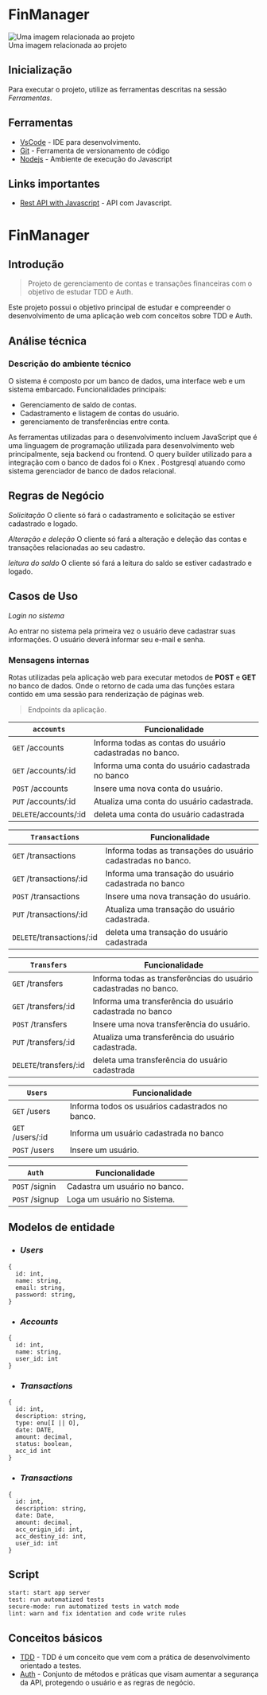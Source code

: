 # FinManager

<fig>
<img src="https://rockcontent.com/br/wp-content/uploads/sites/2/elementor/thumbs/modelo-de-projeto-p2he6clp7uhmwqd16ikv9jgz30a5liixoon908hej0.png" alt="Uma imagem relacionada ao projeto">
<figcaption>Uma imagem relacionada ao projeto</figcaption>
</fig>

## Inicialização

Para executar o projeto, utilize as ferramentas descritas na sessão _Ferramentas_.

## Ferramentas

- [VsCode](https://code.visualstudio.com/) - IDE para desenvolvimento.
- [Git](https://git-scm.com/) - Ferramenta de versionamento de código
- [Nodejs](https://nodejs.org/en/) - Ambiente de execução do Javascript

## Links importantes

- [Rest API with Javascript](https://medium.com/quick-code/building-a-simple-rest-api-introduction-to-nodejs-and-express-fc25daf57baf) - API com Javascript.

# FinManager

## Introdução

> Projeto de gerenciamento de contas e transações financeiras com o objetivo de estudar TDD e Auth.

Este projeto possui o objetivo principal de estudar e compreender o desenvolvimento de uma aplicação web com conceitos sobre TDD e Auth.

## Análise técnica

### Descrição do ambiente técnico

O sistema é composto por um banco de dados, uma interface web e um sistema embarcado. Funcionalidades principais:

- Gerenciamento de saldo de contas.
- Cadastramento e listagem de contas do usuário.
- gerenciamento de transferências entre conta.

As ferramentas utilizadas para o desenvolvimento incluem JavaScript que é uma linguagem de programação utilizada para desenvolvimento web principalmente, seja backend ou frontend. O query builder utilizado para a integração com o banco de dados foi o Knex . Postgresql atuando como sistema gerenciador de banco de dados relacional.

## Regras de Negócio

_Solicitação_
O cliente só fará o cadastramento e solicitação se estiver cadastrado e logado.

_Alteração e deleção_
O cliente só fará a alteração e deleção das contas e transações relacionadas ao seu cadastro.

_leitura do saldo_
O cliente só fará a leitura do saldo se estiver cadastrado e logado.

## Casos de Uso

_Login no sistema_

Ao entrar no sistema pela primeira vez o usuário deve cadastrar suas informações. O usuário deverá informar seu e-mail e senha.

### Mensagens internas

Rotas utilizadas pela aplicação web para executar metodos de **POST** e **GET** no banco de dados. Onde o retorno de cada uma das funções estara contido em uma sessão para renderização de páginas web.

> Endpoints da aplicação.

| `accounts`            | Funcionalidade                                           |
| --------------------- | -------------------------------------------------------- |
| `GET` /accounts       | Informa todas as contas do usuário cadastradas no banco. |
| `GET` /accounts/:id   | Informa uma conta do usuário cadastrada no banco         |
| `POST` /accounts      | Insere uma nova conta do usuário.                        |
| `PUT` /accounts/:id   | Atualiza uma conta do usuário cadastrada.                |
| `DELETE`/accounts/:id | deleta uma conta do usuário cadastrada                   |

| `Transactions`            | Funcionalidade                                               |
| ------------------------- | ------------------------------------------------------------ |
| `GET` /transactions       | Informa todas as transações do usuário cadastradas no banco. |
| `GET` /transactions/:id   | Informa uma transação do usuário cadastrada no banco         |
| `POST` /transactions      | Insere uma nova transação do usuário.                        |
| `PUT` /transactions/:id   | Atualiza uma transação do usuário cadastrada.                |
| `DELETE`/transactions/:id | deleta uma transação do usuário cadastrada                   |

| `Transfers`            | Funcionalidade                                                   |
| ---------------------- | ---------------------------------------------------------------- |
| `GET` /transfers       | Informa todas as transferências do usuário cadastradas no banco. |
| `GET` /transfers/:id   | Informa uma transferência do usuário cadastrada no banco         |
| `POST` /transfers      | Insere uma nova transferência do usuário.                        |
| `PUT` /transfers/:id   | Atualiza uma transferência do usuário cadastrada.                |
| `DELETE`/transfers/:id | deleta uma transferência do usuário cadastrada                   |

| `Users`          | Funcionalidade                                  |
| ---------------- | ----------------------------------------------- |
| `GET` /users     | Informa todos os usuários cadastrados no banco. |
| `GET` /users/:id | Informa um usuário cadastrada no banco          |
| `POST` /users    | Insere um usuário.                              |

| `Auth`         | Funcionalidade                |
| -------------- | ----------------------------- |
| `POST` /signin | Cadastra um usuário no banco. |
| `POST` /signup | Loga um usuário no Sistema.   |

## Modelos de entidade

- ### _Users_

```
{
  id: int,
  name: string,
  email: string,
  password: string,
}
```

- ### _Accounts_

```
{
  id: int,
  name: string,
  user_id: int
}
```

- ### _Transactions_

```
{
  id: int,
  description: string,
  type: enu[I || O],
  date: DATE,
  amount: decimal,
  status: boolean,
  acc_id int
}
```

- ### _Transactions_

```
{
  id: int,
  description: string,
  date: Date,
  amount: decimal,
  acc_origin_id: int,
  acc_destiny_id: int,
  user_id: int
}
```

## Script

```
start: start app server
test: run automatized tests
secure-mode: run automatized tests in watch mode
lint: warn and fix identation and code write rules

```

## Conceitos básicos

- [TDD](https://www.devmedia.com.br/test-driven-development-tdd-simples-e-pratico/18533#:~:text=Basicamente%20o%20TDD%20se%20baseia,para%20fazer%20o%20teste%20passar!) - TDD é um conceito que vem com a prática de desenvolvimento orientado a testes.
- [Auth](https://developer.mozilla.org/en-US/docs/Web/API/Web_Authentication_API) - Conjunto de métodos e práticas que visam aumentar a segurança da API, protegendo o usuário e as regras de negócio.
